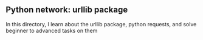## Python network: urllib package

In this directory, I learn about the urllib package, python requests, and solve beginner to advanced tasks on them
